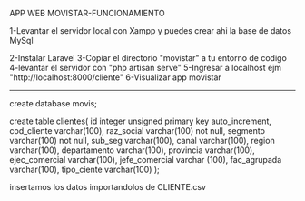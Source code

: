 APP WEB MOVISTAR-FUNCIONAMIENTO

1-Levantar el servidor local con Xampp y puedes crear ahi la base de datos MySql

2-Instalar Laravel
3-Copiar el directorio "movistar" a tu entorno de codigo
4-levantar el servidor con  "php artisan serve"
5-Ingresar a localhost ejm "http://localhost:8000/cliente"
6-Visualizar app movistar

-------------------

create database movis;

create table clientes(
	id integer unsigned primary key auto_increment,
    cod_cliente varchar(100), 
	raz_social varchar(100) not null,
    segmento varchar(100) not null,
    sub_seg varchar(100),
    canal varchar(100),
    region varchar(100),
    departamento varchar(100),
    provincia varchar(100),
    ejec_comercial varchar(100),
    jefe_comercial varchar (100),
    fac_agrupada varchar(100),
    tipo_ciente varchar(100)
);

insertamos los datos importandolos de CLIENTE.csv
